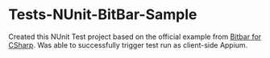 # Tests-NUnit-BitBar-Sample

Created this NUnit Test project based on the official example from [Bitbar for CSharp](https://github.com/bitbar/test-samples/tree/master/samples/testing-frameworks/appium/client-side/csharp/sample-test).
Was able to successfully trigger test run as client-side Appium.